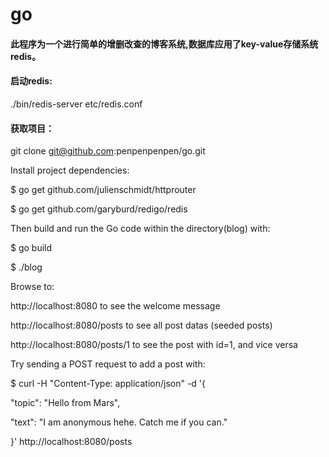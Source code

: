 # go

#### 此程序为一个进行简单的增删改查的博客系统,数据库应用了key-value存储系统redis。

#### 启动redis:

./bin/redis-server etc/redis.conf

#### 获取项目：

git clone git@github.com:penpenpenpen/go.git

Install project dependencies:

$ go get github.com/julienschmidt/httprouter

$ go get github.com/garyburd/redigo/redis

Then build and run the Go code within the directory(blog) with:

$ go build 

$ ./blog

Browse to:

http://localhost:8080 to see the welcome message

http://localhost:8080/posts to see all post datas (seeded posts)

http://localhost:8080/posts/1 to see the post with id=1, and vice versa

Try sending a POST request to add a post with:

$ curl -H "Content-Type: application/json" -d '{

"topic": "Hello from Mars",

"text": "I am anonymous hehe. Catch me if you can." 

}' http://localhost:8080/posts


